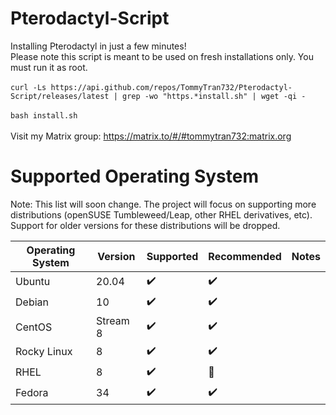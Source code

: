 # Pterodactyl-Script
Installing Pterodactyl in just a few minutes! <br />
Please note this script is meant to be used on fresh installations only. You must run it as root. <br />
<br />
`curl -Ls https://api.github.com/repos/TommyTran732/Pterodactyl-Script/releases/latest | grep -wo "https.*install.sh" | wget -qi -` <br />
<br /> 
`bash install.sh` <br />
<br />
Visit my Matrix group: https://matrix.to/#/#tommytran732:matrix.org
<br />
# Supported Operating System
Note: This list will soon change. The project will focus on supporting more distributions (openSUSE Tumbleweed/Leap, other RHEL derivatives, etc). Support for older versions for these distributions will be dropped.

| Operating System  | Version  | Supported            | Recommended        | Notes                                |
| ----------------- | -------- | -------------------- | ------------------ | ------------------------------------ |
| Ubuntu            | 20.04    | :heavy_check_mark:   | :heavy_check_mark: |                                      |
| Debian            | 10       | :heavy_check_mark:   | :heavy_check_mark: |                                      |
| CentOS            | Stream 8 | :heavy_check_mark:   | :heavy_check_mark: |                                      |
| Rocky Linux       | 8        | :heavy_check_mark:   | :heavy_check_mark: |                                      |
| RHEL              | 8        | :heavy_check_mark:   | :red_circle:       |                                      |
| Fedora            | 34       | :heavy_check_mark:   | :heavy_check_mark: |                                      |
